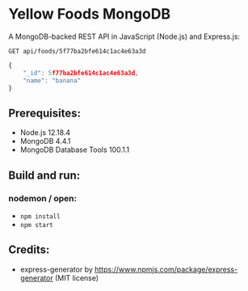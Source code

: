 # Yellow Foods MongoDB
A MongoDB-backed REST API in JavaScript (Node.js) and Express.js:
```HTTP
GET api/foods/5f77ba2bfe614c1ac4e63a3d
```

```JavaScript
{
    "_id": 5f77ba2bfe614c1ac4e63a3d,
    "name": "banana"
}
```

## Prerequisites:
- Node.js 12.18.4
- MongoDB 4.4.1
- MongoDB Database Tools 100.1.1

## Build and run:
### nodemon / open:
- `npm install`
- `npm start`

## Credits:
- express-generator by https://www.npmjs.com/package/express-generator (MIT license)
